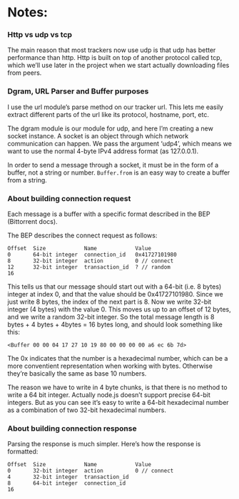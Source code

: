 # Notes:

### Http vs udp vs tcp
The main reason that most trackers now use udp is that udp has better performance than http. Http is built on top of another protocol called tcp, which we’ll use later in the project when we start actually downloading files from peers.

### Dgram, URL Parser and Buffer purposes
I use the url module’s parse method on our tracker url. This lets me easily extract different parts of the url like its protocol, hostname, port, etc.

The dgram module is our module for udp, and here I’m creating a new socket instance. A socket is an object through which network communication can happen. We pass the argument ‘udp4’, which means we want to use the normal 4-byte IPv4 address format (as 127.0.0.1).

In order to send a message through a socket, it must be in the form of a buffer, not a string or number. ```Buffer.from``` is an easy way to create a buffer from a string.

### About building connection request

Each message is a buffer with a specific format described in the BEP (Bittorrent docs).

The BEP describes the connect request as follows:

```
Offset  Size            Name            Value
0       64-bit integer  connection_id   0x41727101980
8       32-bit integer  action          0 // connect
12      32-bit integer  transaction_id  ? // random
16
```

This tells us that our message should start out with a 64-bit (i.e. 8 bytes) integer at index 0, and that the value should be 0x41727101980. Since we just write 8 bytes, the index of the next part is 8. Now we write 32-bit integer (4 bytes) with the value 0. This moves us up to an offset of 12 bytes, and we write a random 32-bit integer. So the total message length is 8 bytes + 4 bytes + 4bytes = 16 bytes long, and should look something like this:

```
<Buffer 00 00 04 17 27 10 19 80 00 00 00 00 a6 ec 6b 7d>
```

The 0x indicates that the number is a hexadecimal number, which can be a more conventient representation when working with bytes. Otherwise they’re basically the same as base 10 numbers.

The reason we have to write in 4 byte chunks, is that there is no method to write a 64 bit integer. Actually node.js doesn’t support precise 64-bit integers. But as you can see it’s easy to write a 64-bit hexadecimal number as a combination of two 32-bit hexadecimal numbers.

### About building connection response

Parsing the response is much simpler. Here’s how the response is formatted:

```
Offset  Size            Name            Value
0       32-bit integer  action          0 // connect
4       32-bit integer  transaction_id
8       64-bit integer  connection_id
16
```